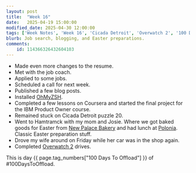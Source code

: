 ```yaml
---
layout: post
title:  "Week 16"
date:   2025-04-19 15:00:00
modified_date: 2025-04-30 12:00:00
tags: ['Week Notes', 'Week 16', 'Cicada Detroit', 'Overwatch 2', '100 Days To Offload']
blurb: Job search, blogging, and Easter preparations.
comments:
    id: 114366326432604103
---
```


<!--more-->

* Made even more changes to the resume.
* Met with the job coach.
* Applied to some jobs.
* Scheduled a call for next week.
* Published a few blog posts.
* Installed [OhMyZSH].
* Completed a few lessons on Coursera and started the final project for the IBM Product Owner course.
* Remained stuck on Cicada Detroit puzzle 20.
* Went to Hamtramck with my mom and Josie. Where we got baked goods for Easter from [New Palace Bakery] and had lunch at [Polonia]. Classic Easter preparation stuff.
* Drove my wife around on Friday while her car was in the shop again.
* Completed [Overwatch 2] drives.

This is day {{ page.tag_numbers["100 Days To Offload"] }}  of #100DaysToOffload.

[Polonia]: https://polonia-restaurant.net/
[New Palace Bakery]: http://www.newpalacebakery.com/
[Overwatch 2]: https://overwatch.blizzard.com
[OhMyZSH]: https://ohmyz.sh/